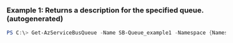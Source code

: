 ### Example 1: Returns a description for the specified queue. (autogenerated)
```powershell
PS C:\> Get-AzServiceBusQueue -Name SB-Queue_example1 -Namespace {Namespace} -ResourceGroupName MyResourceGroup
```


